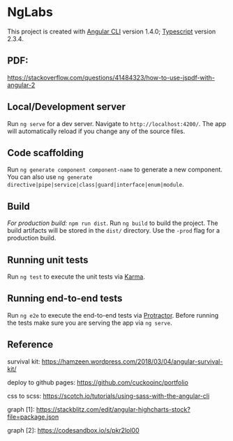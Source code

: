 # NgLabs

This project is created with [Angular CLI](https://github.com/angular/angular-cli) version 1.4.0; [Typescript](https://www.typescriptlang.org) version 2.3.4.

## PDF:
https://stackoverflow.com/questions/41484323/how-to-use-jspdf-with-angular-2

## Local/Development server

Run `ng serve` for a dev server. Navigate to `http://localhost:4200/`. The app will automatically reload if you change any of the source files.

## Code scaffolding

Run `ng generate component component-name` to generate a new component. You can also use `ng generate directive|pipe|service|class|guard|interface|enum|module`.

## Build

*For production build:* `npm run dist`. Run `ng build` to build the project. The build artifacts will be stored in the `dist/` directory. Use the `-prod` flag for a production build.

## Running unit tests

Run `ng test` to execute the unit tests via [Karma](https://karma-runner.github.io).

## Running end-to-end tests

Run `ng e2e` to execute the end-to-end tests via [Protractor](http://www.protractortest.org/).
Before running the tests make sure you are serving the app via `ng serve`.

## Reference

survival kit: https://hamzeen.wordpress.com/2018/03/04/angular-survival-kit/

deploy to github pages: https://github.com/cuckooinc/portfolio

css to scss: https://scotch.io/tutorials/using-sass-with-the-angular-cli

graph [1]: https://stackblitz.com/edit/angular-highcharts-stock?file=package.json

graph [2]: https://codesandbox.io/s/pkr2lol00
